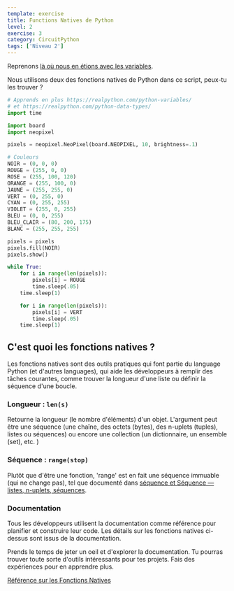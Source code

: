 ```yaml
---
template: exercise
title: Functions Natives de Python
level: 2
exercise: 3
category: CircuitPython
tags: ['Niveau 2']
---
```


Reprenons [là où nous en étions avec les variables](../L2-E1).

Nous utilisons deux des fonctions natives de Python dans ce script, peux-tu les trouver ?

```python
# Apprends en plus https://realpython.com/python-variables/
# et https://realpython.com/python-data-types/
import time

import board
import neopixel

pixels = neopixel.NeoPixel(board.NEOPIXEL, 10, brightness=.1)

# Couleurs
NOIR = (0, 0, 0)
ROUGE = (255, 0, 0)
ROSE = (255, 100, 120)
ORANGE = (255, 100, 0)
JAUNE = (255, 255, 0)
VERT = (0, 255, 0)
CYAN = (0, 255, 255)
VIOLET = (255, 0, 255)
BLEU = (0, 0, 255)
BLEU_CLAIR = (80, 200, 175)
BLANC = (255, 255, 255)

pixels = pixels
pixels.fill(NOIR)
pixels.show()

while True:
    for i in range(len(pixels)):
        pixels[i] = ROUGE
        time.sleep(.05)
    time.sleep(1)

    for i in range(len(pixels)):
        pixels[i] = VERT
        time.sleep(.05)
    time.sleep(1)

```
## C'est quoi les fonctions natives ?

Les fonctions natives sont des outils pratiques qui font partie du language Python (et d'autres languages), qui aide les développeurs à remplir des tâches courantes, comme trouver la longueur d'une liste ou définir la séquence d'une boucle.

### Longueur : `len(s)`

Retourne la longueur (le nombre d'éléments) d'un objet. L'argument peut être une séquence (une chaîne, des octets (bytes), des n-uplets (tuples), listes ou séquences) ou encore une collection (un dictionnaire, un ensemble (set), etc. )

### Séquence : `range(stop)`

Plutôt que d'être une fonction, 'range' est en fait une séquence immuable (qui ne change pas), tel que documenté dans [séquence et Séquence — listes, n-uplets, séquences](https://docs.python.org/fr/3/library/stdtypes.html#range).

### Documentation

Tous les développeurs utilisent la documentation comme référence pour planifier et construire leur code. Les détails sur les fonctions natives ci-dessus sont issus de la documentation.

Prends le temps de jeter un oeil et d'explorer la documentation. Tu pourras trouver toute sorte d'outils intéressants pour tes projets. Fais des expériences pour en apprendre plus.

[Référence sur les Fonctions Natives](https://docs.python.org/fr/3/library/functions.html)
